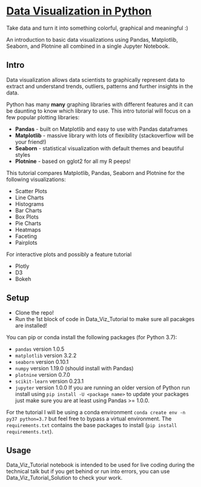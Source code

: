 # [Data Visualization in Python](https://github.com/micgonzalez/Data-Visualization-of-Pokemon-Data-with-Python-and-Seaborn_side_project.git)
Take data and turn it into something colorful, graphical and meaningful :)

An introduction to basic data visualizations using Pandas, Matplotlib, Seaborn, and Plotnine all combined in a single Jupyter Notebook.

## Intro
Data visualization allows data scientists to graphically represent data to extract and understand trends, outliers, patterns and further insights in the data. 

Python has many **many** graphing libraries with different features and it can be daunting to know which library to use.  This intro tutorial will focus on a few popular plotting libraries:
* **Pandas** - built on Matplotlib and easy to use with Pandas dataframes
* **Matplotlib** - massive library with lots of flexibility (stackoverflow will be your friend!)
* **Seaborn** - statistical visualization with default themes and beautiful styles
* **Plotnine** - based on gglot2 for all my R peeps!


This tutorial compares Matplotlib, Pandas, Seaborn and Plotnine for the following visualizations:
* Scatter Plots 
* Line Charts 
* Histograms 
* Bar Charts 
* Box Plots 
* Pie Charts 
* Heatmaps 
* Faceting
* Pairplots


For interactive plots and possibly a feature tutorial
* Plotly
* D3
* Bokeh

## Setup
* Clone the repo!
* Run the 1st block of code in Data_Viz_Tutorial to make sure all pacakges are installed!  

You can pip or conda install the following packages (for Python 3.7):
* `pandas` version 1.0.5
* `matplotlib` version 3.2.2
* `seaborn` version 0.10.1
* `numpy` version 1.19.0 (should install with Pandas)
* `plotnine` version 0.7.0
* `scikit-learn` version 0.23.1
* `jupyter` version 1.0.0
If you are running an older version of Python run install using `pip install -U <package name>` to update your packages just make sure you are at least using Pandas >= 1.0.0.

For the tutorial I will be using a conda environment `conda create env -n py37 python=3.7` but feel free to bypass a virtual environment.  The `requirements.txt` contains the base packages to install (`pip install requirements.txt`).

## Usage
Data_Viz_Tutorial notebook is intended to be used for live coding during the technical talk but if you get behind or run into errors, you can use Data_Viz_Tutorial_Solution to check your work.

